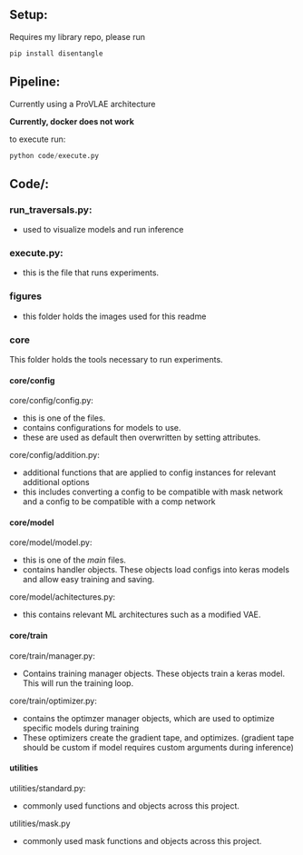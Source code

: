 ## Setup:
Requires my library repo, please run
```bash
pip install disentangle
```
## Pipeline:

Currently using a ProVLAE architecture

__Currently, docker does not work__

to execute run:
```python
python code/execute.py
```



## Code/:

### run_traversals.py:
- used to visualize models and run inference

### execute.py:
- this is the file that runs experiments.

### figures
- this folder holds the images used for this readme

### core
This folder holds the tools necessary to run experiments.

#### core/config
core/config/config.py:
- this is one of the files. 
- contains configurations for models to use.
- these are used as default then overwritten by setting attributes.

core/config/addition.py:
- additional functions that are applied to config instances for relevant additional options
- this includes converting a config to be compatible with mask network and a config to be compatible with a comp network 

#### core/model
core/model/model.py:
- this is one of the _main_ files. 
- contains handler objects. These objects load configs into keras models and allow easy training and saving.

core/model/achitectures.py:
- this contains relevant ML architectures such as a modified VAE.

#### core/train
core/train/manager.py:
- Contains training manager objects. These objects train a keras model. This will run the training loop.

core/train/optimizer.py:
- contains the optimzer manager objects, which are used to optimize specific models during training
- These optimizers create the gradient tape, and optimizes. (gradient tape should be custom if model requires custom arguments during inference)

#### utilities
utilities/standard.py:
- commonly used functions and objects across this project.

utilities/mask.py
- commonly used mask functions and objects across this project.

